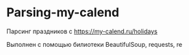 # Parsing-my-calend
Парсинг праздников с https://my-calend.ru/holidays

Выполнен с помощью билиотеки BeautifulSoup, requests, re
